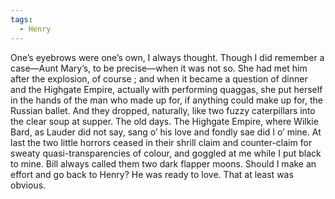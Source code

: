 ```yaml
---
tags:
  - Henry
---
```

One’s eyebrows were one’s own, I always thought. Though I did remember a case—Aunt Mary’s, to be precise—when it was not so. She had met him after the explosion, of course ; and when it became a question of dinner and the Highgate Empire, actually with performing quaggas, she put herself in the hands of the man who made up for, if anything could make up for, the Russian ballet. And they dropped, naturally, like two fuzzy caterpillars into the clear soup at supper. The old days. The Highgate Empire, where Wilkie Bard, as Lauder did not say, sang o’ his love and fondly sae did I o’ mine. At last the two little horrors ceased in their shrill claim and counter-claim for sweaty quasi-transparencies of colour, and goggled at me while I put black to mine. Bill always called them two dark flapper moons. Should I make an effort and go back to Henry? He was ready to love. That at least was obvious.
